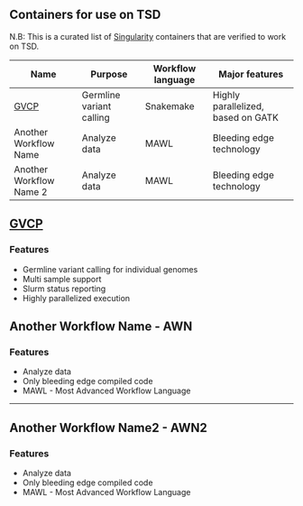 ## Containers for use on TSD
N.B: This is a curated list of [Singularity](https://www.sylabs.io/singularity/) containers that are verified to work on TSD.

| Name | Purpose                  | Workflow language | Major features                     |
|------|--------------------------|-------------------|------------------------------------|
|	[GVCP](https://github.com/elixir-no-nels/snakemake_germline)	|	Germline variant calling	|	Snakemake	|	Highly parallelized, based on GATK	|
|	Another Workflow Name	|	Analyze data	|	MAWL	|	Bleeding edge technology	|
|	Another Workflow Name 2	|	Analyze data	|	MAWL	|	Bleeding edge technology	|

## [GVCP](https://github.com/elixir-no-nels/snakemake_germline)
### Features
* Germline variant calling for individual genomes
* Multi sample support 
* Slurm status reporting
* Highly parallelized execution

## Another Workflow Name - AWN
### Features
* Analyze data
* Only bleeding edge compiled code
* MAWL - Most Advanced Workflow Language
___
## Another Workflow Name2 - AWN2
### Features
* Analyze data
* Only bleeding edge compiled code
* MAWL - Most Advanced Workflow Language
